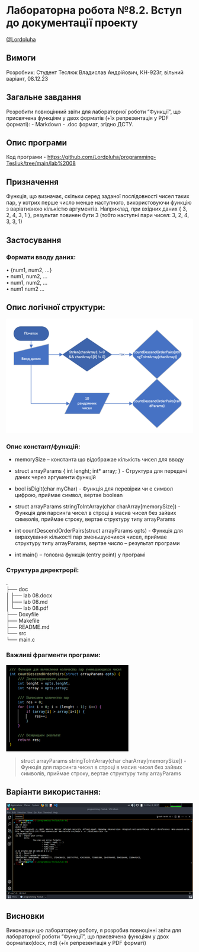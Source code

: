 # Лабораторна робота №8.2. Вступ до документації проекту
[@Lordpluha](https://github.com/Lordpluha/)

## Вимоги
Розробник: Студент Теслюк Владислав Андрiйович, КН-923г, вiльний варiант, 08.12.23

## Загальне завдання
Розробити  повноцінний  звіти  для  лабораторної  роботи  “Функції”,  що  присвячена  функціям у  двох форматів (+їх  репрезентація у PDF форматі):
    - Markdown
    - .doc  формат, згідно ДСТУ.

## Опис програми
Код програми - https://github.com/Lordpluha/programming-Tesliuk/tree/main/lab%2008

## Призначення
Функція, що визначає, скільки серед заданої послідовності чисел таких пар, у котрих перше число менше наступного, використовуючи функцію з варіативною кількістю аргументів.
Наприклад, при вхідних даних { 3, 2, 4, 3, 1 }, результат повинен бути 3 (тобто наступні пари чисел: 3, 2, 4, 3, 3, 1)

## Застосування
### Формати вводу даних: <br>
•	{num1, num2, ...} <br>
•	num1, num2, ... <br>
•	num1, num2, ... <br>
•	num1 num2 ... <br>

## Опис логічної структури:
![BlockSchema](./blockSchema.png "Block schema")

### Опис констант/функцiй:
 - memorySize – константа що вiдображае кiлькiсть чисел для вводу

 - struct arrayParams {
    int lenght;
    int* array;
}  - Структура для передачi даних через аргументи функцiй

 - bool isDigit(char myChar) - Функцiя для перевiрки чи е символ цифрою, приймае символ, вертае boolean

 - struct arrayParams stringToIntArray(char charArray[memorySize]) - Функцiя для парсинга чисел в строцi в масив чисел без зайвих символiв, приймае строку, вертае структуру типу arrayParams

 - int countDescendOrderPairs(struct arrayParams opts) - Функцiя для вирахування кiлькостi пар зменьшуючихся чисел, приймае структуру типу arrayParams, вертае число – результат програми

 - int main() – головна функцiя (entry point) у програмi
### Структура директрорiї:
. <br>
├── doc <br>
│   ├── lab 08.docx <br>
│   ├── lab 08.md <br>
│   └── lab 08.pdf <br>
├── Doxyfile <br>
├── Makefile <br>
├── README.md <br>
└── src <br>
    └── main.c <br>

### Важливі фрагменти програми:
![GeneralPartOfCode](./GeneralPartOfCode.png "General Part Of Code")
 
> struct arrayParams stringToIntArray(char charArray[memorySize]) - Функцiя для парсинга чисел в строцi в масив чисел без зайвих символiв, приймае строку, вертае структуру типу arrayParams

## Варіанти використання:
![Usage variant](./UsageVariant.png "Usage variant")

## Висновки
Виконавши цю лабораторну роботу, я розробив  повноціннi  звіти  для  лабораторної  роботи  “Функції”,  що  присвячена  функціям у двох форматах(docx, md) (+їх  репрезентація у PDF форматі)

